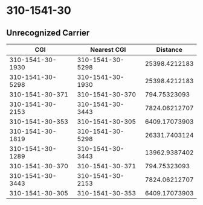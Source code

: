 # 310-1541-30
## Unrecognized Carrier


| CGI | Nearest CGI | Distance |
|-----|-------------|----------|
| 310-1541-30-1930 | 310-1541-30-5298 | 25398.4212183 |
| 310-1541-30-5298 | 310-1541-30-1930 | 25398.4212183 |
| 310-1541-30-371 | 310-1541-30-370 | 794.75323093 |
| 310-1541-30-2153 | 310-1541-30-3443 | 7824.06212707 |
| 310-1541-30-353 | 310-1541-30-305 | 6409.17073903 |
| 310-1541-30-1819 | 310-1541-30-5298 | 26331.7403124 |
| 310-1541-30-1289 | 310-1541-30-3443 | 13962.9387402 |
| 310-1541-30-370 | 310-1541-30-371 | 794.75323093 |
| 310-1541-30-3443 | 310-1541-30-2153 | 7824.06212707 |
| 310-1541-30-305 | 310-1541-30-353 | 6409.17073903 |
